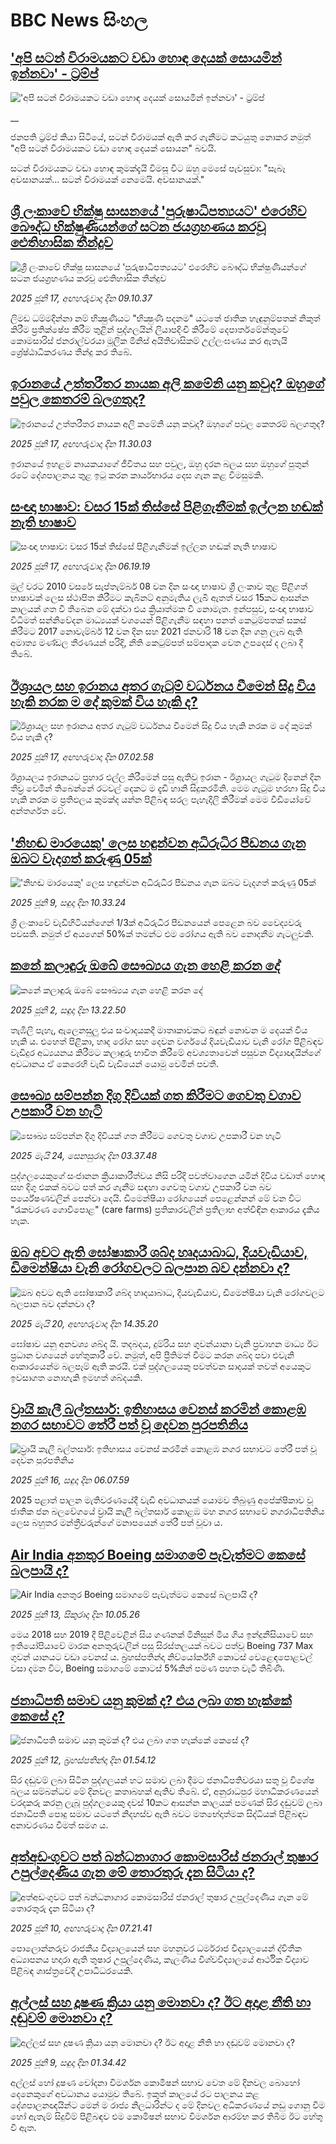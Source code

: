 # BBC News සිංහල## ['අපි සටන් විරාමයකට වඩා හොඳ දෙයක් සොයමින් ඉන්නවා' -  ට්‍රම්ප් ](https://www.bbc.co.uk/sinhala/live/cn4l9q8k289t?at_campaign=githubrss)!['අපි සටන් විරාමයකට වඩා හොඳ දෙයක් සොයමින් ඉන්නවා' -  ට්‍රම්ප් ](https://ichef.bbci.co.uk/ace/standard/240/cpsprodpb/ed96/live/cc211870-4b60-11f0-86d5-3b52b53af158.jpg)__ජනපති ට්‍රම්ප් කියා සිටියේ, සටන් විරාමයක් ඇති කර ගැනීමට කටයුතු නොකර නමුත් "අපි සටන් විරාමයකට වඩා හොඳ දෙයක් සොයන" බවයි.

සටන් විරාමයකට වඩා හොඳ කුමක්දැයි විමසූ විට ඔහු මෙසේ පැවසුවා: "සැබෑ අවසානයක්… සටන් විරාමයක් නෙමෙයි. අවසානයක්."## [ශ්‍රී ලංකාවේ භික්ෂු සාසනයේ 'පුරුෂාධිපත්‍යයට' එරෙහිව බෞද්ධ භික්ෂුණියන්ගේ සටන ජයග්‍රහණය කරවූ ඓතිහාසික තීන්දුව](https://www.bbc.com/sinhala/articles/c4g8qzx0yqzo?at_campaign=githubrss)![ශ්‍රී ලංකාවේ භික්ෂු සාසනයේ 'පුරුෂාධිපත්‍යයට' එරෙහිව බෞද්ධ භික්ෂුණියන්ගේ සටන ජයග්‍රහණය කරවූ ඓතිහාසික තීන්දුව](https://ichef.bbci.co.uk/ace/standard/240/cpsprodpb/5da3/live/574e80e0-4b43-11f0-a466-d54f65b60deb.jpg)_2025 ජූනි 17, අඟහරුවාදා දින 09.10.37_ලිමඩ ධම්මදින්නා නම් භික්‍ෂුණියට "භික්‍ෂුණී පදනම" යටතේ ජාතික හැඳුනුම්පතක් නිකුත් කිරීම ප්‍රතික්ෂේප කිරීම තුළින් පුද්ගලයින් ලියාපදිංචි කිරීමේ දෙපාර්තමේන්තුවේ කොමසාරිස් ජනරාල්වරයා මූලික මිනිස් අයිතිවාසිකම් උල්ලංඝණය කර ඇතැයි ශ්‍රේෂ්ඨාධිකරණය තීන්දු කර තිබේ.## [ඉරානයේ උත්තරීතර නායක අලි කමේනි යනු කවුද? ඔහුගේ පවුල කෙතරම් බලගතුද?](https://www.bbc.com/sinhala/articles/cm2znzz23rjo?at_campaign=githubrss)![ඉරානයේ උත්තරීතර නායක අලි කමේනි යනු කවුද? ඔහුගේ පවුල කෙතරම් බලගතුද?](https://ichef.bbci.co.uk/ace/standard/240/cpsprodpb/de68/live/91eaebf0-4aba-11f0-a466-d54f65b60deb.jpg)_2025 ජූනි 17, අඟහරුවාදා දින 11.30.03_ඉරානයේ ඉහළම නායකයාගේ ජීවිතය සහ පවුල, ඔහු දරන බලය සහ ඔහුගේ පුතුන් රටේ දේශපාලනය තුළ ඉටු කරන කාර්යභාරය දෙස  ගැන කළ විමසුමකි.## [සංඥා භාෂාව: වසර 15ක් තිස්සේ පිළිගැනීමක් ඉල්ලන හඬක් නැති භාෂාව](https://www.bbc.com/sinhala/articles/cvgqggln4x9o?at_campaign=githubrss)![සංඥා භාෂාව: වසර 15ක් තිස්සේ පිළිගැනීමක් ඉල්ලන හඬක් නැති භාෂාව](https://ichef.bbci.co.uk/ace/standard/240/cpsprodpb/581c/live/1e2f5c20-4abd-11f0-a10a-f120a224db13.jpg)_2025 ජූනි 17, අඟහරුවාදා දින 06.19.19_මුල් වරට 2010 වසරේ සැප්තැම්බර් 08 වන දින සංඥා භාෂාව ශ්‍රී ලංකාව තුළ පිළිගත් භාෂාවක් ලෙස ස්ථාපිත කිරීමට කැබිනට් අනුමැතිය ලැබී ඇතත් වසර 15කට ආසන්න කාලයක් ගත වී තිබෙන මේ දක්වා එය ක්‍රියාත්මක වී නොමැත. ඉන්පසුව, සංඥා භාෂාව විධිමත් සන්නිවේදන මාධ්‍යයක් වශයෙන් පිළිගැනීම සඳහා පනත් කෙටුම්පතක් සකස් කිරීමට 2017 නොවැම්බර් 12 වන දින සහ 2021 ජනවාරි 18 වන දින ගනු ලැබ ඇති අමාත්‍ය මණ්ඩල තීරණයන් පරිදි, නීති කෙටුම්පත් සම්පාදක වෙත උපදෙස් ද ලබා දී තිබේ.## [ඊශ්‍රායල සහ ඉරානය අතර ගැටුම් වර්ධනය වීමෙන් සිදු විය හැකි නරක ම දේ කුමක් විය හැකි ද?](https://www.bbc.com/sinhala/articles/ckg324y020ko?at_campaign=githubrss)![ඊශ්‍රායල සහ ඉරානය අතර ගැටුම් වර්ධනය වීමෙන් සිදු විය හැකි නරක ම දේ කුමක් විය හැකි ද?](https://ichef.bbci.co.uk/ace/standard/240/cpsprodpb/3622/live/11d8f000-4b42-11f0-a466-d54f65b60deb.jpg)_2025 ජූනි 17, අඟහරුවාදා දින 07.02.58_ඊශ්‍රායලය ඉරානයට ප්‍රහාර එල්ල කිරීමෙන් පසු ඇතිවු ඉරාන - ඊශ්‍රායල ගැටුම දිනෙන් දින තීව්‍ර වෙමින් තිබෙන්නේ රටවල් දෙකට ම දැඩි හානි සිදුකරමිනි. 
මෙම ගැටුම  හරහා සිදු විය හැකි නරක ම ප්‍රතිඵලය කුමක්ද යන්න පිළිබඳ සරල පැහැදිලි කිරීමක් මෙම වීඩියෝවේ අන්තර්ගත වේ.## ['නිහඬ මාරයෙකු' ලෙස හඳුන්වන අධිරුධිර පීඩනය ගැන ඔබට වැදගත් කරුණු 05ක්](https://www.bbc.com/sinhala/articles/c93y44jzjp4o?at_campaign=githubrss)!['නිහඬ මාරයෙකු' ලෙස හඳුන්වන අධිරුධිර පීඩනය ගැන ඔබට වැදගත් කරුණු 05ක්](https://ichef.bbci.co.uk/ace/standard/240/cpsprodpb/0b8c/live/090038b0-4513-11f0-835b-310c7b938e84.jpg)_2025 ජූනි 9, සඳුදා දින 10.33.24_ශ්‍රී ලංකාවේ වැඩිහිටියන්ගෙන් 1/3ක් අධිරුධිර පීඩනයෙන් පෙළෙන බව වෛද්‍යවරු පවසති. නමුත් ඒ අයගෙන් 50%ක් තමන්ට එම රෝගය ඇති බව නොදනීම ගැටලුවකි.## [කනේ කලාඳුරු ඔබේ සෞඛ්‍යය ගැන හෙළි කරන දේ](https://www.bbc.com/sinhala/articles/c365z723z3zo?at_campaign=githubrss)![කනේ කලාඳුරු ඔබේ සෞඛ්‍යය ගැන හෙළි කරන දේ](https://ichef.bbci.co.uk/ace/standard/240/cpsprodpb/196b/live/2e7d8600-3d58-11f0-b6e6-4ddb91039da1.png)_2025 ජූනි 2, සඳුදා දින 13.22.50_තැඹිලි පැහැ, ඇලෙනසුලු එය සංවාදයකදී මාතෘකාවකට බඳුන් නොවන ම දෙයක් විය හැකි ය. එහෙත් පිළිකා, හෘද රෝග සහ දෙවන වර්ගයේ දියවැඩියාව වැනි රෝග පිළිබඳව වැඩිදුර අධ්‍යයනය කිරීමට කලාඳුරු භාවිත කිරීමේ අවශ්‍යතාවෙන් පසුවන විද්‍යාඥයින්ගේ අවධානය ඒ කෙරෙහි වැඩි වැඩියෙන් යොමු වෙමින් පවතී.## [සෞඛ්‍ය සම්පන්න දිගු දිවියක් ගත කිරීමට ගෙවතු වගාව උපකාරී වන හැටි](https://www.bbc.com/sinhala/articles/c9vgg2j8d2yo?at_campaign=githubrss)![සෞඛ්‍ය සම්පන්න දිගු දිවියක් ගත කිරීමට ගෙවතු වගාව උපකාරී වන හැටි](https://ichef.bbci.co.uk/ace/standard/240/cpsprodpb/e8d5/live/dea8fff0-364b-11f0-8185-6772e52c97ad.jpg)_2025 මැයි 24, සෙනසුරාදා දින 03.37.48_පුද්ගලයෙකුගේ සංජානන ක්‍රියාකාරීත්වය නිසි පරිදි පවත්වාගෙන යමින් දිවිය වඩාත් හොඳ සහ දිගු එකක් බවට පත් කර ගැනීම සඳහා ගෙවතු වගාව උපකාරී වන බව පර්යේෂණවලින් පෙන්වා දෙයි. ඩිමෙන්ෂියා රෝගයෙන් පෙළෙන්නන් මේ වන විට "රැකවරණ ගොවිපොළ" (care farms) ප්‍රතිකාරවලින් ප්‍රතිලාභ අත්විඳින ආකාරය දැකිය හැක.## [ඔබ අවට ඇති ඝෝෂාකාරී ශබ්ද හෘදයාබාධ, දියවැඩියාව, ඩිමෙන්ෂියා වැනි රෝගවලට බලපාන බව දන්නවා ද?](https://www.bbc.com/sinhala/articles/cx2qq901y71o?at_campaign=githubrss)![ඔබ අවට ඇති ඝෝෂාකාරී ශබ්ද හෘදයාබාධ, දියවැඩියාව, ඩිමෙන්ෂියා වැනි රෝගවලට බලපාන බව දන්නවා ද?](https://ichef.bbci.co.uk/ace/standard/240/cpsprodpb/9f2e/live/891d22c0-3635-11f0-a37a-396a0d1059f3.jpg)_2025 මැයි 20, අඟහරුවාදා දින 14.35.20_ඝෝෂාව යනු අනවශ්‍ය ශබ්ද යි.  තදබදය, දුම්රිය සහ ගුවන්යානා වැනි ප්‍රවාහන මාධ්‍ය ඊට ප්‍රධාන වශයෙන් හේතුකාරී වේ. නමුත්, අපි ප්‍රීතිමත් වීමට කරන ශබ්ද පවා එවැනි ආකාරයෙන්ම බලපෑම් ඇති කරයි. එක් පුද්ගලයෙකු පවත්වන සාදයක් තවත් අයෙකුට ඉවසාගත නොහැකි ඉමහත් ශබ්දයකි.## [ ව්‍රායි කැලී බල්තසාර්: ඉතිහාසය වෙනස් කරමින් කොළඹ නගර සභාවට තේරී පත් වූ දෙවන පුරපතිනිය](https://www.bbc.com/sinhala/articles/c3e5wd7l9e3o?at_campaign=githubrss)![ ව්‍රායි කැලී බල්තසාර්: ඉතිහාසය වෙනස් කරමින් කොළඹ නගර සභාවට තේරී පත් වූ දෙවන පුරපතිනිය](https://ichef.bbci.co.uk/ace/standard/240/cpsprodpb/59f9/live/6698b2e0-3f8c-11f0-835b-310c7b938e84.jpg)_2025 ජූනි 16, සඳුදා දින 06.07.59_2025 පළාත් පාලන මැතිවරණයේදී වැඩි අවධානයක් යොමව තිබුණු අපේක්ෂිකාව වූ  ජාතික ජන බලවේගයේ ව්‍රායි කැලී බල්තසාර් කොළඹ මහ නගර සභාවේ නගරාධිපතිනිය ලෙස බහුතර මන්ත්‍රීවරුන්ගේ මනාපයෙන් තේරී පත් වූවා ය.## [Air India අනතුර Boeing සමාගමේ පැවැත්මට කෙසේ බලපායි ද?](https://www.bbc.com/sinhala/articles/ckg45jyk5jlo?at_campaign=githubrss)![Air India අනතුර Boeing සමාගමේ පැවැත්මට කෙසේ බලපායි ද?](https://ichef.bbci.co.uk/ace/standard/240/cpsprodpb/7579/live/c0de2470-478d-11f0-bc7c-8b1a4886b501.png)_2025 ජූනි 13, සිකුරාදා දින 10.05.26_මෙය 2018 සහ 2019 දී පිළිවෙළින් සිය ගණනක් මිනිසුන් මිය ගිය ඉන්දුනීසියාවේ සහ ඉතියෝපියාවේ මාරක අනතුරුවලින් පසු සිරස්තලයක් බවට පත්වූ Boeing 737 Max ගුවන් යානයට වඩා වෙනස් ය. බ්‍රහස්පතින්දා නිව්යෝර්ක්හි කොටස් වෙළෙඳපොළවල් වසා දමන විට, Boeing සමාගමේ කොටස් 5%කින් පමණ පහත වැටී තිබිණි.## [ජනාධිපති සමාව යනු කුමක් ද? එය ලබා ගත හැක්කේ කෙසේ ද?](https://www.bbc.com/sinhala/articles/ckgq7nekjn3o?at_campaign=githubrss)![ජනාධිපති සමාව යනු කුමක් ද? එය ලබා ගත හැක්කේ කෙසේ ද?](https://ichef.bbci.co.uk/ace/standard/240/cpsprodpb/35d1/live/61fc9f10-46eb-11f0-9bde-5f73599115e1.jpg)_2025 ජූනි 12, බ්‍රහස්පතින්දා දින 01.54.12_සිර දඬුවම් ලබා සිටින පුද්ගලයන් හට සමාව ලබා දීමට ජනාධිපතිවරයා සතු වූ විශේෂ බලය සම්බන්ධව මේ දිනවල කතාබහක් ඇතිව තිබේ. ඒ, අනුරාධපුර මහාධිකරණයෙන් වරදකරු කරනු ලැබූ පුද්ගලයෙකු දවස් 10කට ආසන්න කාලයක් පමණක් සිර දඬුවම් ලබා ජනාධිපති පොදු සමාව යටතේ නිදහස්ව ඇති බවට මතභේදාත්මක සිද්ධියක් පිළිබඳව අනාවරණය වීමත් සමග ය.## [අත්අඩංගුවට පත් බන්ධනාගාර කොමසාරිස් ජනරාල් තුෂාර උපුල්දෙණිය ගැන මේ තොරතුරු දැන සිටියා ද?](https://www.bbc.com/sinhala/articles/cm2k7krr1l3o?at_campaign=githubrss)![අත්අඩංගුවට පත් බන්ධනාගාර කොමසාරිස් ජනරාල් තුෂාර උපුල්දෙණිය ගැන මේ තොරතුරු දැන සිටියා ද?](https://ichef.bbci.co.uk/ace/standard/240/cpsprodpb/c5a1/live/7b28ca30-45c5-11f0-afbd-9f8cd3bd082b.jpg)_2025 ජූනි 10, අඟහරුවාදා දින 07.21.41_පොලොන්නරුව රාජකීය විද්‍යාලයෙන් සහ මහනුවර ධර්මරාජ විද්‍යාලයෙන් ද්විතීක අධ්‍යාපනය හදාරා ඇති තුෂාර උපුල්දෙණිය, කැලණිය විශ්වවිද්‍යාලයේ ආර්ථික විද්‍යාව පිළිබඳ ශාස්ත්‍රවේදී උපාධිධරයෙකි.## [අල්ලස් සහ දූෂණ ක්‍රියා යනු මොනවා ද? ඊට අදාළ නීති හා දඬුවම් මොනවා ද?](https://www.bbc.com/sinhala/articles/cr58j64ny6vo?at_campaign=githubrss)![අල්ලස් සහ දූෂණ ක්‍රියා යනු මොනවා ද? ඊට අදාළ නීති හා දඬුවම් මොනවා ද?](https://ichef.bbci.co.uk/ace/standard/240/cpsprodpb/b4c4/live/ff4152e0-42cf-11f0-abc8-c3ad4ba76d8c.jpg)_2025 ජූනි 9, සඳුදා දින 01.34.42_අල්ලස් හෝ දූෂණ චෝදනා විමර්ශන කොමිෂන් සභාව වෙත මේ දිනවල බොහෝ දෙනෙකුගේ අවධානය යොමුව තිබේ. ඉකුත් කාලයේ රට පාලනය කළ දේශපාලනඥයින්ට මෙන් ම රාජ්‍ය නිලධාරින්ට ද මේ දිනවල අධිකරණයේ නඩු ගොනු වීම හෝ ඇතැම් සිදුවීම් පිළිබඳව එම කොමිෂන් සභාව විමර්ශන ආරම්භ කර තිබීම ඊට හේතු වී ඇත.